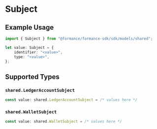 # Subject

## Example Usage

```typescript
import { Subject } from "@formance/formance-sdk/sdk/models/shared";

let value: Subject = {
    identifier: "<value>",
    type: "<value>",
};
```

## Supported Types

### `shared.LedgerAccountSubject`

```typescript
const value: shared.LedgerAccountSubject = /* values here */
```

### `shared.WalletSubject`

```typescript
const value: shared.WalletSubject = /* values here */
```

